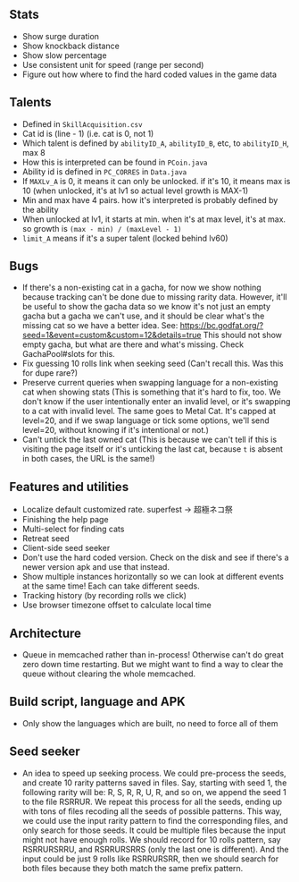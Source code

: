 ## Stats

* Show surge duration
* Show knockback distance
* Show slow percentage
* Use consistent unit for speed (range per second)
* Figure out how where to find the hard coded values in the game data

## Talents

* Defined in `SkillAcquisition.csv`
* Cat id is (line - 1) (i.e. cat is 0, not 1)
* Which talent is defined by `abilityID_A`, `abilityID_B`, etc, to `abilityID_H`, max 8
* How this is interpreted can be found in `PCoin.java`
* Ability id is defined in `PC_CORRES` in `Data.java`
* If `MAXLv_A` is 0, it means it can only be unlocked. if it's 10, it means max is 10 (when unlocked, it's at lv1 so actual level growth is MAX-1)
* Min and max have 4 pairs. how it's interpreted is probably defined by the ability
* When unlocked at lv1, it starts at min. when it's at max level, it's at max. so growth is `(max - min) / (maxLevel - 1)`
* `limit_A` means if it's a super talent (locked behind lv60)

## Bugs

* If there's a non-existing cat in a gacha, for now we show nothing because
  tracking can't be done due to missing rarity data. However, it'll be useful
  to show the gacha data so we know it's not just an empty gacha but a gacha
  we can't use, and it should be clear what's the missing cat so we have a
  better idea. See:
  https://bc.godfat.org/?seed=1&event=custom&custom=12&details=true
  This should not show empty gacha, but what are there and what's missing.
  Check GachaPool#slots for this.
* Fix guessing 10 rolls link when seeking seed (Can't recall this. Was this for dupe rare?)
* Preserve current queries when swapping language for a non-existing cat when
  showing stats (This is something that it's hard to fix, too. We don't know
  if the user intentionally enter an invalid level, or it's swapping to a cat
  with invalid level. The same goes to Metal Cat. It's capped at level=20,
  and if we swap language or tick some options, we'll send level=20, without
  knowing if it's intentional or not.)
* Can't untick the last owned cat (This is because we can't tell if this is
  visiting the page itself or it's unticking the last cat, because `t` is
  absent in both cases, the URL is the same!)

## Features and utilities

* Localize default customized rate. superfest -> 超極ネコ祭
* Finishing the help page
* Multi-select for finding cats
* Retreat seed
* Client-side seed seeker
* Don't use the hard coded version. Check on the disk and see if there's
  a newer version apk and use that instead.
* Show multiple instances horizontally so we can look at different events
  at the same time! Each can take different seeds.
* Tracking history (by recording rolls we click)
* Use browser timezone offset to calculate local time

## Architecture

* Queue in memcached rather than in-process! Otherwise can't do great
  zero down time restarting. But we might want to find a way to clear
  the queue without clearing the whole memcached.

## Build script, language and APK

* Only show the languages which are built, no need to force all of them

## Seed seeker

* An idea to speed up seeking process. We could pre-process the seeds, and
  create 10 rarity patterns saved in files. Say, starting with seed 1,
  the following rarity will be: R, S, R, R, U, R, and so on, we append the
  seed 1 to the file RSRRUR. We repeat this process for all the seeds, ending
  up with tons of files recoding all the seeds of possible patterns. This
  way, we could use the input rarity pattern to find the corresponding files,
  and only search for those seeds. It could be multiple files because the
  input might not have enough rolls. We should record for 10 rolls pattern,
  say RSRRURSRRU, and RSRRURSRRS (only the last one is different). And the
  input could be just 9 rolls like RSRRURSRR, then we should search for
  both files because they both match the same prefix pattern.
